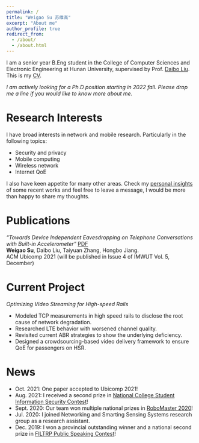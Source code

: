 ```yaml
---
permalink: /
title: "Weigao Su 苏维高"
excerpt: "About me"
author_profile: true
redirect_from: 
  - /about/
  - /about.html
---
```


I am a senior year B.Eng student in the College of Computer Sciences and Electronic Engineering at Hunan University, supervised by Prof. [Daibo Liu](https://sites.google.com/site/dbliuuestc/home). This is my [CV](https://github.com/wegul/wegul/raw/main/files/weigaosu_CV.pdf).

*I am actively looking for a Ph.D position starting in 2022 fall. Please drop me a line if you would like to know more about me.*




Research Interests
======
I have broad interests in network and mobile research. Particularly in the following topics:  
- Security and privacy  
- Mobile computing  
- Wireless network  
- Internet QoE

I also have keen appetite for many other areas. Check my [personal insights](https://wegul.github.io/wegul/year-archive/) of some recent works and feel free to leave a message, I would be more than happy to share my thoughts.

Publications
======
*“Towards Device Independent Eavesdropping on Telephone Conversations with Built-in Accelerometer”*  [PDF](https://github.com/wegul/wegul/raw/main/files/Vibphone_arxiv.pdf)  
**Weigao Su**, Daibo Liu, Taiyuan Zhang, Hongbo Jiang.  
ACM Ubicomp 2021 (will be published in Issue 4 of IMWUT Vol. 5, December)


Current Project
======  
*Optimizing Video Streaming for High-speed Rails*  
- Modeled TCP measurements in high speed rails to disclose the root cause of network degradation.
- Researched LTE behavior with worsened channel quality.
- Revisited current ABR strategies to show the underlying  deficiency.
- Designed a crowdsourcing-based video delivery framework to ensure QoE for passengers on HSR.

News  
======
* Oct. 2021: One paper accepted to Ubicomp 2021!  
* Aug. 2021: I received a second prize in [National College Student Information Security Contest](http://www.ciscn.cn/)!  
* Sept. 2020: Our team won multiple national prizes in [RoboMaster 2020](https://www.robomaster.com/en-US/robo/overview?djifrom=nav)!
* Jul. 2020: I joined Networking and Smarting Sensing Systems research group as a research assistant.
* Dec. 2019: I won a provincial outstanding winner and a national second prize in [FILTRP Public Speaking Contest](https://uchallenge.unipus.cn/2021/news/)!
